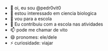 - 👋 oi, eu sou @pedr0vit0
- 👀 estou interessado em ciencia biologica
- 🌱 vou para a escola 
- 💞️ Eu contribuiu com a escola nas atividades
- 📫 pode me chamar de vito
- 😄 pronomes: ele/dele
- ⚡ curiosidade: viajar

<!---
pedr0vit0/pedr0vit0 is a ✨ special ✨ repository because its `README.md` (this file) appears on your GitHub profile.
You can click the Preview link to take a look at your changes.
--->
